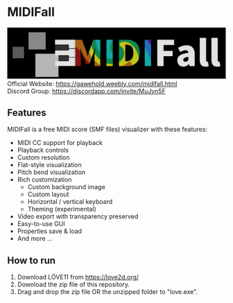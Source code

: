 # MIDIFall
![MIDIFall Logo](/github-logo.png)
Official Website: https://gawehold.weebly.com/midifall.html<br>
Discord Group: https://discordapp.com/invite/MuJyn5F

## Features
MIDIFall is a free MIDI score (SMF files) visualizer with these features:
- MIDI CC support for playback
- Playback controls
- Custom resolution
- Flat-style visualization
- Pitch bend visualization
- Rich customization
	- Custom background image
	- Custom layout
	- Horizontal / vertical keyboard
	- Theming (experimental)
- Video export with transparency preserved
- Easy-to-use GUI
- Properties save & load
- And more ...

## How to run
1. Download LÖVE11 from https://love2d.org/
2. Download the zip file of this repository.
3. Drag and drop the zip file OR the unzipped folder to "love.exe".
